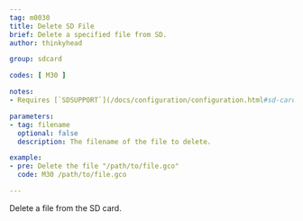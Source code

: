 ```yaml
---
tag: m0030
title: Delete SD File
brief: Delete a specified file from SD.
author: thinkyhead

group: sdcard

codes: [ M30 ]

notes:
- Requires [`SDSUPPORT`](/docs/configuration/configuration.html#sd-card)

parameters:
- tag: filename
  optional: false
  description: The filename of the file to delete.

example:
- pre: Delete the file "/path/to/file.gco"
  code: M30 /path/to/file.gco

---
```


Delete a file from the SD card.

